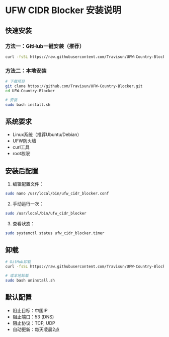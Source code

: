 # UFW CIDR Blocker 安装说明

## 快速安装

### 方法一：GitHub一键安装（推荐）

```bash
curl -fsSL https://raw.githubusercontent.com/Travisun/UFW-Country-Blocker/main/install_github.sh | sudo bash
```

### 方法二：本地安装

```bash
# 下载项目
git clone https://github.com/Travisun/UFW-Country-Blocker.git
cd UFW-Country-Blocker

# 安装
sudo bash install.sh
```

## 系统要求

- Linux系统（推荐Ubuntu/Debian）
- UFW防火墙
- curl工具
- root权限

## 安装后配置

1. 编辑配置文件：
```bash
sudo nano /usr/local/bin/ufw_cidr_blocker.conf
```

2. 手动运行一次：
```bash
sudo /usr/local/bin/ufw_cidr_blocker
```

3. 查看状态：
```bash
sudo systemctl status ufw_cidr_blocker.timer
```

## 卸载

```bash
# GitHub卸载
curl -fsSL https://raw.githubusercontent.com/Travisun/UFW-Country-Blocker/main/uninstall_github.sh | sudo bash

# 或本地卸载
sudo bash uninstall.sh
```

## 默认配置

- 阻止目标：中国IP
- 阻止端口：53 (DNS)
- 阻止协议：TCP, UDP
- 自动更新：每天凌晨2点 